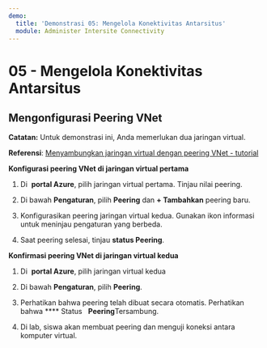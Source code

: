 ```yaml
---
demo:
  title: 'Demonstrasi 05: Mengelola Konektivitas Antarsitus'
  module: Administer Intersite Connectivity
---
```


# 05 - Mengelola Konektivitas Antarsitus

## Mengonfigurasi Peering VNet

**Catatan:** Untuk demonstrasi ini, Anda memerlukan dua jaringan virtual.

**Referensi**: [Menyambungkan jaringan virtual dengan peering VNet - tutorial](https://docs.microsoft.com/azure/virtual-network/tutorial-connect-virtual-networks-portal)

**Konfigurasi peering VNet di jaringan virtual pertama**

1. Di  **portal Azure**, pilih jaringan virtual pertama. Tinjau nilai peering. 

1. Di bawah **Pengaturan**, pilih **Peering** dan **+ Tambahkan** peering baru.

1. Konfigurasikan peering jaringan virtual kedua. Gunakan ikon informasi untuk meninjau pengaturan yang berbeda. 

1. Saat peering selesai, tinjau **status Peering**. 

**Konfirmasi peering VNet di jaringan virtual kedua**

1. Di  **portal Azure**, pilih jaringan virtual kedua

1. Di bawah **Pengaturan**, pilih **Peering**.

1. Perhatikan bahwa peering telah dibuat secara otomatis.  Perhatikan bahwa **** Status   **Peering**Tersambung.

1. Di lab, siswa akan membuat peering dan menguji koneksi antara komputer virtual. 



